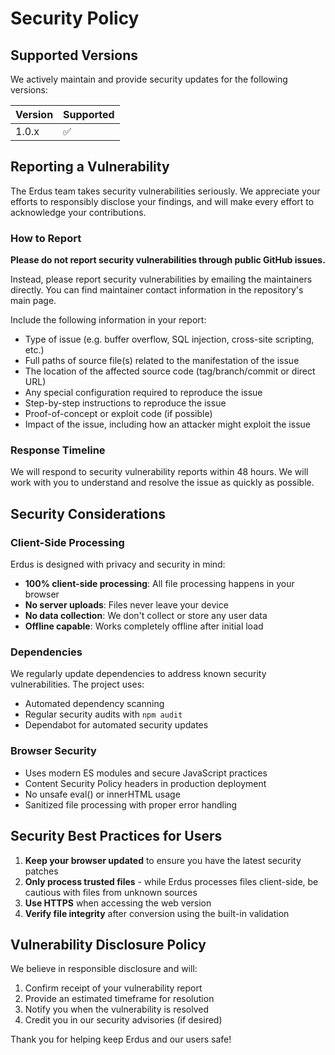 # Security Policy

## Supported Versions

We actively maintain and provide security updates for the following versions:

| Version | Supported          |
| ------- | ------------------ |
| 1.0.x   | :white_check_mark: |

## Reporting a Vulnerability

The Erdus team takes security vulnerabilities seriously. We appreciate your efforts to responsibly disclose your findings, and will make every effort to acknowledge your contributions.

### How to Report

**Please do not report security vulnerabilities through public GitHub issues.**

Instead, please report security vulnerabilities by emailing the maintainers directly. You can find maintainer contact information in the repository's main page.

Include the following information in your report:
- Type of issue (e.g. buffer overflow, SQL injection, cross-site scripting, etc.)
- Full paths of source file(s) related to the manifestation of the issue
- The location of the affected source code (tag/branch/commit or direct URL)
- Any special configuration required to reproduce the issue
- Step-by-step instructions to reproduce the issue
- Proof-of-concept or exploit code (if possible)
- Impact of the issue, including how an attacker might exploit the issue

### Response Timeline

We will respond to security vulnerability reports within 48 hours. We will work with you to understand and resolve the issue as quickly as possible.

## Security Considerations

### Client-Side Processing
Erdus is designed with privacy and security in mind:
- **100% client-side processing**: All file processing happens in your browser
- **No server uploads**: Files never leave your device
- **No data collection**: We don't collect or store any user data
- **Offline capable**: Works completely offline after initial load

### Dependencies
We regularly update dependencies to address known security vulnerabilities. The project uses:
- Automated dependency scanning
- Regular security audits with `npm audit`
- Dependabot for automated security updates

### Browser Security
- Uses modern ES modules and secure JavaScript practices
- Content Security Policy headers in production deployment
- No unsafe eval() or innerHTML usage
- Sanitized file processing with proper error handling

## Security Best Practices for Users

1. **Keep your browser updated** to ensure you have the latest security patches
2. **Only process trusted files** - while Erdus processes files client-side, be cautious with files from unknown sources
3. **Use HTTPS** when accessing the web version
4. **Verify file integrity** after conversion using the built-in validation

## Vulnerability Disclosure Policy

We believe in responsible disclosure and will:
1. Confirm receipt of your vulnerability report
2. Provide an estimated timeframe for resolution
3. Notify you when the vulnerability is resolved
4. Credit you in our security advisories (if desired)

Thank you for helping keep Erdus and our users safe!